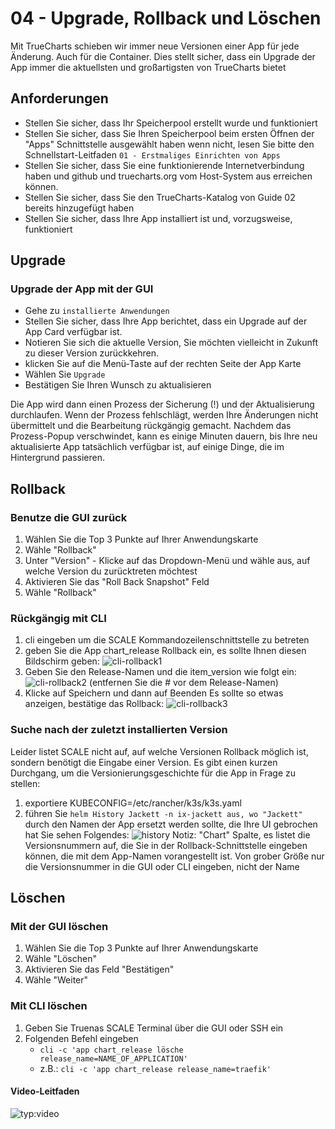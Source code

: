 # 04 - Upgrade, Rollback und Löschen

Mit TrueCharts schieben wir immer neue Versionen einer App für jede Änderung. Auch für die Container. Dies stellt sicher, dass ein Upgrade der App immer die aktuellsten und großartigsten von TrueCharts bietet

## Anforderungen

- Stellen Sie sicher, dass Ihr Speicherpool erstellt wurde und funktioniert
- Stellen Sie sicher, dass Sie Ihren Speicherpool beim ersten Öffnen der "Apps" Schnittstelle ausgewählt haben wenn nicht, lesen Sie bitte den Schnellstart-Leitfaden `01 - Erstmaliges Einrichten von Apps`
- Stellen Sie sicher, dass Sie eine funktionierende Internetverbindung haben und github und truecharts.org vom Host-System aus erreichen können.
- Stellen Sie sicher, dass Sie den TrueCharts-Katalog von Guide 02 bereits hinzugefügt haben
- Stellen Sie sicher, dass Ihre App installiert ist und, vorzugsweise, funktioniert

## Upgrade

### Upgrade der App mit der GUI

- Gehe zu `installierte Anwendungen`
- Stellen Sie sicher, dass Ihre App berichtet, dass ein Upgrade auf der App Card verfügbar ist.
- Notieren Sie sich die aktuelle Version, Sie möchten vielleicht in Zukunft zu dieser Version zurückkehren.
- klicken Sie auf die Menü-Taste auf der rechten Seite der App Karte
- Wählen Sie `Upgrade`
- Bestätigen Sie Ihren Wunsch zu aktualisieren

Die App wird dann einen Prozess der Sicherung (!) und der Aktualisierung durchlaufen. Wenn der Prozess fehlschlägt, werden Ihre Änderungen nicht übermittelt und die Bearbeitung rückgängig gemacht. Nachdem das Prozess-Popup verschwindet, kann es einige Minuten dauern, bis Ihre neu aktualisierte App tatsächlich verfügbar ist, auf einige Dinge, die im Hintergrund passieren.

## Rollback

### Benutze die GUI zurück

1. Wählen Sie die Top 3 Punkte auf Ihrer Anwendungskarte
2. Wähle "Rollback"
3. Unter "Version" - Klicke auf das Dropdown-Menü und wähle aus, auf welche Version du zurücktreten möchtest
4. Aktivieren Sie das "Roll Back Snapshot" Feld
5. Wähle "Rollback"

### Rückgängig mit CLI

1. cli eingeben um die SCALE Kommandozeilenschnittstelle zu betreten
2. geben Sie die App chart_release Rollback ein, es sollte Ihnen diesen Bildschirm geben: ![cli-rollback1](/img/rollback/cli-rollback1.png)
3. Geben Sie den Release-Namen und die item_version wie folgt ein: ![cli-rollback2](/img/rollback/cli-rollback2.png) (entfernen Sie die # vor dem Release-Namen)
4. Klicke auf Speichern und dann auf Beenden Es sollte so etwas anzeigen, bestätige das Rollback: ![cli-rollback3](/img/rollback/cli-rollback3.png)

### Suche nach der zuletzt installierten Version

Leider listet SCALE nicht auf, auf welche Versionen Rollback möglich ist, sondern benötigt die Eingabe einer Version. Es gibt einen kurzen Durchgang, um die Versionierungsgeschichte für die App in Frage zu stellen:

1. exportiere KUBECONFIG=/etc/rancher/k3s/k3s.yaml
2. führen Sie  `helm History Jackett -n ix-jackett aus, wo "Jackett"` durch den Namen der App ersetzt werden sollte, die Ihre UI gebrochen hat Sie sehen Folgendes: ![history](/img/rollback/history.png) Notiz: "Chart" Spalte, es listet die Versionsnummern auf, die Sie in der Rollback-Schnittstelle eingeben können, die mit dem App-Namen vorangestellt ist. Von grober Größe nur die Versionsnummer in die GUI oder CLI eingeben, nicht der Name

## Löschen

### Mit der GUI löschen

1. Wählen Sie die Top 3 Punkte auf Ihrer Anwendungskarte
2. Wähle "Löschen"
3. Aktivieren Sie das Feld "Bestätigen"
4. Wähle "Weiter"

### Mit CLI löschen

1. Geben Sie Truenas SCALE Terminal über die GUI oder SSH ein
2. Folgenden Befehl eingeben
    - `cli -c 'app chart_release lösche release_name=NAME_OF_APPLICATION'`
    - z.B.: `cli -c 'app chart_release release_name=traefik'`

#### Video-Leitfaden

![typ:video](https://www.youtube.com/embed/ONbMhQJPQwc)

